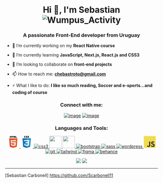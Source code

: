 <h1 align="center">Hi 👋, I'm Sebastian <img src="https://cdn3.emoji.gg/emojis/8357-wumpus-activity.png" width="64px" height="64px" alt="Wumpus_Activity"></h1> 
<h3 align="center">A passionate Front-End developer from Uruguay</h3>

- 🔭 I’m currently working on my **React Native course**

- 🌱 I’m currently learning **JavaScript, Next.js, React.js and CSS3**

- 👯 I’m looking to collaborate on **front-end projects**

- 📫 How to reach me: **chebastroto@gmail.com**

- ⚡ What I like to do: **I like so much reading, Soccer and e-sports...and coding of course**

<h3 align="center">Connect with me:</h3>
<div align="center">

[![image](https://img.shields.io/badge/LinkedIn-0077B5?style=for-the-badge&logo=linkedin&logoColor=white)](https://www.linkedin.com/in/sebastian-carbonell-349650246/)
[![image](https://img.shields.io/badge/Gmail-D14836?style=for-the-badge&logo=gmail&logoColor=white)](mailto:chebastroto@gmail.com)
  
</div>

<h3 align="center">Languages and Tools:</h3>

<p align="center"> 
  <a href="https://www.w3.org/html/" target="_blank"> 
    <img src="https://raw.githubusercontent.com/devicons/devicon/master/icons/html5/html5-original-wordmark.svg" alt="html5" width="40" height="40"/> 
  </a>
  
  <a href="https://www.w3schools.com/css/" target="_blank"> 
    <img src="https://raw.githubusercontent.com/devicons/devicon/master/icons/css3/css3-original-wordmark.svg" alt="css3" width="40" height="40"/> 
  </a> 

 <a href="https://www.w3schools.com/css/" target="_blank"> 
    <img src="https://cdn.jsdelivr.net/gh/devicons/devicon/icons/firebase/firebase-plain-wordmark.svg" alt="css3" width="40" height="40"/> 
  </a> 

   <a href="https://www.w3schools.com/css/" target="_blank"> 
    <img src="https://icons8.com/icon/dJjTWMogzFzg/vite" width="40" height="40"/> 
  </a> 


   <a href="https://www.w3schools.com/css/" target="_blank"> 
    <img src="https://cdn.jsdelivr.net/gh/devicons/devicon/icons/react/react-original-wordmark.svg" width="40" height="40"/> 
  </a> 

  
  <a href="https://getbootstrap.com" target="_blank">
    <img src="https://cdn.jsdelivr.net/gh/devicons/devicon/icons/bootstrap/bootstrap-original-wordmark.svg" alt="bootstrap" width="40" height="40" />
  </a>

  <a href="https://sass-lang.com" target="_blank">
    <img src="https://cdn.jsdelivr.net/gh/devicons/devicon/icons/sass/sass-original.svg" alt="sass" width="40" height="40" />
  </a>
  
  <a href="https://wordpress.com" target="_blank">
    <img src="https://cdn.jsdelivr.net/gh/devicons/devicon/icons/wordpress/wordpress-original.svg" alt="wordpress" width="40" height="40" />       
  </a>        
  
  <a href="https://developer.mozilla.org/en-US/docs/Web/JavaScript" target="_blank"> 
    <img src="https://raw.githubusercontent.com/devicons/devicon/master/icons/javascript/javascript-original.svg" alt="javascript" width="40" height="40"/> 
  </a> 
  
  <a href="https://git-scm.com/" target="_blank"> 
    <img src="https://www.vectorlogo.zone/logos/git-scm/git-scm-icon.svg" alt="git" width="40" height="40"/> 
  </a>

  <a href="https://git-scm.com/" target="_blank"> 
    <img src="https://cdn.jsdelivr.net/gh/devicons/devicon/icons/tailwindcss/tailwindcss-plain.svg" alt="tailwind" width="40" height="40"/> 
  </a>
  
  <a href="https://git-scm.com/" target="_blank"> 
    <img src="https://cdn.jsdelivr.net/gh/devicons/devicon/icons/figma/figma-original.svg" alt="figma" width="40" height="40"/> 
  </a>

  <a href="https://git-scm.com/" target="_blank"> 
    <img src="https://cdn.jsdelivr.net/gh/devicons/devicon/icons/behance/behance-original.svg" alt="behance" width="40" height="40"/> 
  </a>
</p>

<p align= "center">
  <img height= "150" src="https://github-readme-stats.vercel.app/api?username=Scarbonell11&theme=react&show_icons=true&include_all_commits=true" />
  <img height= "150" src="https://github-readme-stats.vercel.app/api/top-langs/?username=Scarbonell11&theme=react&layout=compact" />
</p>

------

[Sebastian Carbonell] https://github.com/Scarbonell11
